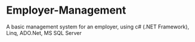 ﻿# Employer-Management
A basic management system for an employer, using c# (.NET Framework), Linq, ADO.Net, MS SQL Server
